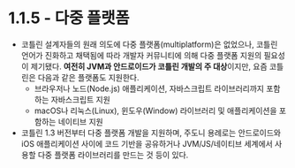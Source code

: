 # 1.1.5 - 다중 플랫폼

- 코틀린 설계자들의 원래 의도에 다중 플랫폼(multiplatform)은 없었으나, 코틀린 언어가 진화하고 채택됨에 따라 개발자 커뮤니티에 의해 다중 플랫폼 지원의 필요성이 제기됐다. **여전히 JVM과 안드로이드가 코틀린 개발의 주 대상**이지만, 요즘 코틀린은 다음과 같은 플랫폼도 지원한다.
    - 브라우저나 노드(Node.js) 애플리케이션, 자바스크립트 라이브러리까지 포함하는 자바스크립트 지원
    - macOS나 리눅스(Linux), 윈도우(Window) 라이브러리 및 애플리케이션을 포함하는 네이티브 지원
- 코틀린 1.3 버전부터 다중 플랫폼 개발을 지원하며, 주도니 용례로는 안드로이드와 iOS 애플리케이션 사이에 코드 기반을 공유하거나 JVM/JS/네이티브 세계에서 사용할 다중 플랫폼 라이브러리를 만드는 것 등이 있다.